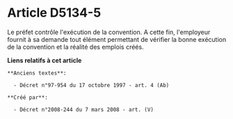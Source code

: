 # Article D5134-5

Le préfet contrôle l'exécution de la convention. A cette fin, l'employeur fournit à sa demande tout élément permettant de
vérifier la bonne exécution de la convention et la réalité des emplois créés.

**Liens relatifs à cet article**

	**Anciens textes**:

	  - Décret n°97-954 du 17 octobre 1997 - art. 4 (Ab)

	**Créé par**:

	  - Décret n°2008-244 du 7 mars 2008 - art. (V)
